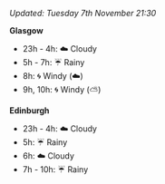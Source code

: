 *Updated: Tuesday 7th November 21:30*

**Glasgow**

* 23h - 4h: :cloud: Cloudy
* 5h - 7h: :umbrella: Rainy
* 8h: :cyclone: Windy (:cloud:)
* 9h, 10h: :cyclone: Windy (:partly_sunny:)

**Edinburgh**

* 23h - 4h: :cloud: Cloudy
* 5h: :umbrella: Rainy
* 6h: :cloud: Cloudy
* 7h - 10h: :umbrella: Rainy
